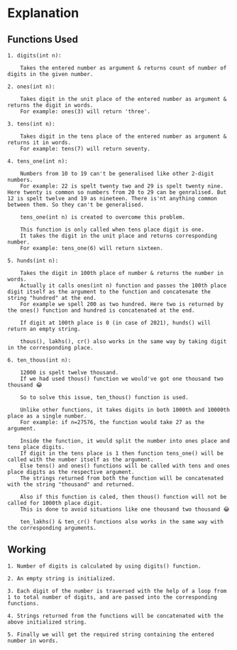 # Explanation

## Functions Used

	1. digits(int n): 
		
		Takes the entered number as argument & returns count of number of digits in the given number.

	2. ones(int n):

		Takes digit in the unit place of the entered number as argument & returns the digit in words.
		For example: ones(3) will return 'three'.

	3. tens(int n):

		Takes digit in the tens place of the entered number as argument & returns it in words.
		For example: tens(7) will return seventy.

	4. tens_one(int n):

		Numbers from 10 to 19 can't be generalised like other 2-digit numbers.
		For example: 22 is spelt twenty two and 29 is spelt twenty nine. Here twenty is common so numbers from 20 to 29 can be genralised. But 12 is spelt twelve and 19 as nineteen. There is'nt anything common between them. So they can't be generalised.

		tens_one(int n) is created to overcome this problem.

		This function is only called when tens place digit is one.
		It takes the digit in the unit place and returns corresponding number.
		For example: tens_one(6) will return sixteen.

	5. hunds(int n):

		Takes the digit in 100th place of number & returns the number in words.
		Actually it calls ones(int n) function and passes the 100th place digit itself as the argument to the function and concatenate the string "hundred" at the end.
		For example we spell 200 as two hundred. Here two is returned by the ones() function and hundred is concatenated at the end.

		If digit at 100th place is 0 (in case of 2021), hunds() will return an empty string.

		thous(), lakhs(), cr() also works in the same way by taking digit in the corresponding place.

	6. ten_thous(int n):

		12000 is spelt twelve thousand.
		If we had used thous() function we would've got one thousand two thousand 😂

		So to solve this issue, ten_thous() function is used.

		Unlike other functions, it takes digits in both 1000th and 10000th place as a single number.
		For example: if n=27576, the function would take 27 as the argument.

		Inside the function, it would split the number into ones place and tens place digits.
		If digit in the tens place is 1 then function tens_one() will be called with the number itself as the argument.
		Else tens() and ones() functions will be called with tens and ones place digits as the respective argument.
		The strings returned from both the function will be concatenated with the string "thousand" and returned.

		Also if this function is caled, then thous() function will not be called for 1000th place digit.
		This is done to avoid situations like one thousand two thousand 😂

		ten_lakhs() & ten_cr() functions also works in the same way with the corresponding arguments.
	
## Working

	1. Number of digits is calculated by using digits() function.

	2. An empty string is initialized.

	3. Each digit of the number is traversed with the help of a loop from 1 to total number of digits, and are passed into the corresponding functions.

	4. Strings returned from the functions will be concatenated with the above initialized string.

	5. Finally we will get the required string containing the entered number in words.
